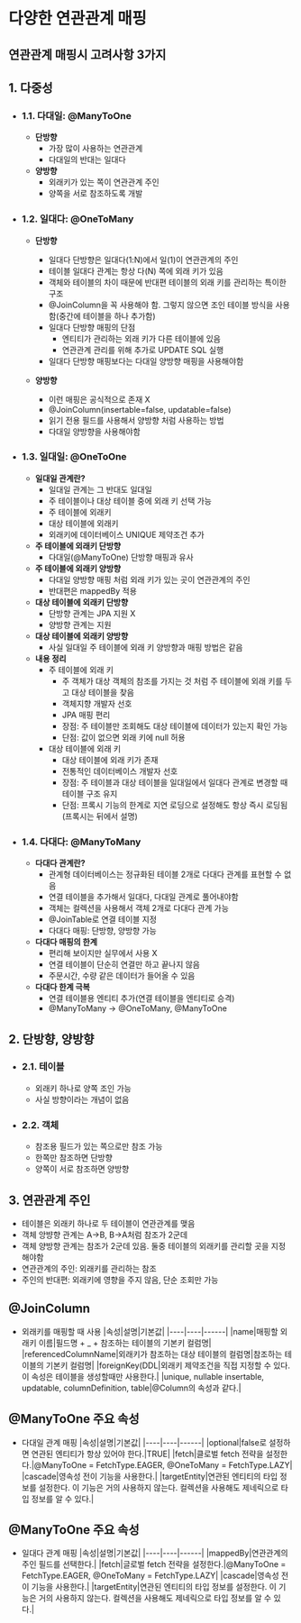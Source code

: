 # 다양한 연관관계 매핑

## **연관관계 매핑시 고려사항 3가지**

## **1. 다중성**

- ### **1.1. 다대일: @ManyToOne**

  - **단방향**
    - 가장 많이 사용하는 연관관계
    - 다대일의 반대는 일대다
  - **양방향**
    - 외래키가 있는 쪽이 연관관계 주인
    - 양쪽을 서로 참조하도록 개발

- ### **1.2. 일대다: @OneToMany**

  - **단방향**

    - 일대다 단방향은 일대다(1:N)에서 일(1)이 연관관계의 주인
    - 테이블 일대다 관계는 항상 다(N) 쪽에 외래 키가 있음
    - 객체와 테이블의 차이 때문에 반대편 테이블의 외래 키를 관리하는 특이한 구조
    - @JoinColumn을 꼭 사용해야 함. 그렇지 않으면 조인 테이블 방식을 사용함(중간에 테이블을 하나 추가함)
    - 일대다 단방향 매핑의 단점
      - 엔티티가 관리하는 외래 키가 다른 테이블에 있음
      - 연관관계 관리를 위해 추가로 UPDATE SQL 실행
    - 일대다 단방향 매핑보다는 다대일 양방향 매핑을 사용해야함

  - **양방향**
    - 이런 매핑은 공식적으로 존재 X
    - @JoinColumn(insertable=false, updatable=false)
    - 읽기 전용 필드를 사용해서 양방향 처럼 사용하는 방법
    - 다대일 양방향을 사용해야함

- ### **1.3. 일대일: @OneToOne**
  - **일대일 관계란?**
    - 일대일 관계는 그 반대도 일대일
    - 주 테이블이나 대상 테이블 중에 외래 키 선택 가능
    - 주 테이블에 외래키
    - 대상 테이블에 외래키
    - 외래키에 데이터베이스 UNIQUE 제약조건 추가
  - **주 테이블에 외래키 단방향**
    - 다대일(@ManyToOne) 단방향 매핑과 유사
  - **주 테이블에 외래키 양방향**
    - 다대일 양방향 매핑 처럼 외래 키가 있는 곳이 연관관계의 주인
    - 반대편은 mappedBy 적용
  - **대상 테이블에 외래키 단방향**
    - 단방향 관계는 JPA 지원 X
    - 양방향 관계는 지원
  - **대상 테이블에 외래키 양방향**
    - 사실 일대일 주 테이블에 외래 키 양방향과 매핑 방법은 같음
  - **내용 정리**
    - 주 테이블에 외래 키
      - 주 객체가 대상 객체의 참조를 가지는 것 처럼 주 테이블에 외래 키를 두고 대상 테이블을 찾음
      - 객체지향 개발자 선호
      - JPA 매핑 편리
      - 장점: 주 테이블만 조회해도 대상 테이블에 데이터가 있는지 확인 가능
      - 단점: 값이 없으면 외래 키에 null 허용
    - 대상 테이블에 외래 키
      - 대상 테이블에 외래 키가 존재
      - 전통적인 데이터베이스 개발자 선호
      - 장점: 주 테이블과 대상 테이블을 일대일에서 일대다 관계로 변경할 때 테이블 구조 유지
      - 단점: 프록시 기능의 한계로 지연 로딩으로 설정해도 항상 즉시 로딩됨(프록시는 뒤에서 설명)
- ### **1.4. 다대다: @ManyToMany**
  - **다대다 관계란?**
    - 관계형 데이터베이스는 정규화된 테이블 2개로 다대다 관계를 표현할 수 없음
    - 연결 테이블을 추가해서 일대다, 다대일 관계로 풀어내야함
    - 객체는 컬렉션을 사용해서 객체 2개로 다대다 관계 가능
    - @JoinTable로 연결 테이블 지정
    - 다대다 매핑: 단방향, 양방향 가능
  - **다대다 매핑의 한계**
    - 편리해 보이지만 실무에서 사용 X
    - 연결 테이블이 단순히 연결만 하고 끝나지 않음
    - 주문시간, 수량 같은 데이터가 들어올 수 있음
  - **다대다 한계 극복**
    - 연결 테이블용 엔티티 추가(연결 테이블을 엔티티로 승격)
    - @ManyToMany -> @OneToMany, @ManyToOne

## **2. 단방향, 양방향**

- ### 2.1. 테이블
  - 외래키 하나로 양쪽 조인 가능
  - 사실 방향이라는 개념이 없음
- ### 2.2. 객체
  - 참조용 필드가 있는 쪽으로만 참조 가능
  - 한쪽만 참조하면 단방향
  - 양쪽이 서로 참조하면 양방향

## **3. 연관관계 주인**

- 테이블은 외래키 하나로 두 테이블이 연관관계를 맺음
- 객체 앙뱡향 관계는 A->B, B->A처럼 참조가 2군데
- 객체 양방향 관계는 참조가 2군데 있음. 둘중 테이블의 외래키를 관리할 곳을 지정해야함
- 연관관계의 주인: 외래키를 관리하는 참조
- 주인의 반대편: 외래키에 영향을 주지 않음, 단순 조회만 가능

## **@JoinColumn**

- 외래키를 매핑할 때 사용
  |속성|설명|기본값|
  |----|----|------|
  |name|매핑할 외래키 이름|필드명 + \_ + 참조하는 테이블의 기본키 컬럼명|
  |referencedColumnName|외래키가 참조하는 대상 테이블의 컬럼명|참조하는 테이블의 기본키 컬럼명|
  |foreignKey(DDL|외래키 제약조건을 직접 지정할 수 있다. 이 속성은 테이블을 생성할때만 사용한다.|
  |unique, nullable insertable, updatable, columnDefinition, table|@Column의 속성과 같다.|

## **@ManyToOne 주요 속성**

- 다대일 관계 매핑
  |속성|설명|기본값|
  |----|----|------|
  |optional|false로 설정하면 연관된 엔티티가 항상 있어야 한다.|TRUE|
  |fetch|클로벌 fetch 전략을 설정한다.|@ManyToOne = FetchType.EAGER, @OneToMany = FetchType.LAZY|
  |cascade|영속성 전이 기능을 사용한다.|
  |targetEntity|연관된 엔티티의 타입 정보를 설정한다. 이 기능은 거의 사용하지 않는다. 컬렉션을 사용해도 제네릭으로 타입 정보를 알 수 있다.|

## **@ManyToOne 주요 속성**

- 일대다 관계 매핑
  |속성|설명|기본값|
  |----|----|------|
  |mappedBy|연관관계의 주인 필드를 선택한다.|
  |fetch|글로벌 fetch 전략을 설정한다.|@ManyToOne = FetchType.EAGER, @OneToMany = FetchType.LAZY|
  |cascade|영속성 전이 기능을 사용한다.|
  |targetEntity|연관된 엔티티의 타입 정보를 설정한다. 이 기능은 거의 사용하지 않는다. 컬렉션을 사용해도 제네릭으로 타입 정보를 알 수 있다.|
